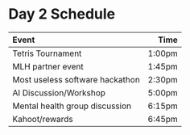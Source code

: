 # Day 2 Schedule

| Event                           |   Time |
| :------------------------------ | -----: |
| Tetris Tournament               | 1:00pm |
| MLH partner event               | 1:45pm |
| Most useless software hackathon | 2:30pm |
| AI Discussion/Workshop          | 5:00pm |
| Mental health group discussion  | 6:15pm |
| Kahoot/rewards                  | 6:45pm |

